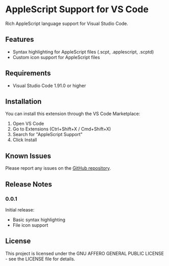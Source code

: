 # AppleScript Support for VS Code

Rich AppleScript language support for Visual Studio Code.

## Features

- Syntax highlighting for AppleScript files (.scpt, .applescript, .scptd)
- Custom icon support for AppleScript files

## Requirements

- Visual Studio Code 1.91.0 or higher

## Installation

You can install this extension through the VS Code Marketplace:

1. Open VS Code
2. Go to Extensions (Ctrl+Shift+X / Cmd+Shift+X)
3. Search for "AppleScript Support"
4. Click Install

## Known Issues

Please report any issues on the [GitHub repository](https://github.com/KevinOBytes/vscode-applescript/issues).

## Release Notes

### 0.0.1

Initial release:
- Basic syntax highlighting
- File icon support

## License

This project is licensed under the GNU AFFERO GENERAL PUBLIC LICENSE - see the LICENSE file for details.
